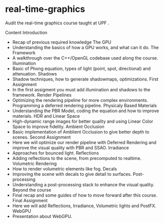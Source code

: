 # real-time-graphics
Audit the real-time graphics course taught at UPF .

Content
  Introduction
  - Recap of previous required knowledge
  The GPU
  - Understanding the basics of how a GPU works, and what can it do.
  The Framework
  - A walkthrough over the C++/OpenGL codebase used along the course.
  Illumination
  - Basic of Phong equation, types of light (point, spot, directional) and attenuation.
  Shadows
  - Shadow techniques, how to generate shadowmaps, optimizations.
  First Assignment
  - In the first assigment you must add illumination and shadows to the framework.
  Render Pipelines
  - Optimizing the rendering pipeline for more complex environments. Programming a deferred rendering pipeline.
  Physicaly Based Materials
  - Understanding the PBR Model, coding the equation and how to improve materials.
  HDR and Linear Space
  - High-dynamic range images for better quality and using Linear Color Space to improve fidelity.
  Ambient Occlusion
  - Basic implementation of Amblient Occlusion to give better depth to scenes.
  Second Assignment
  - Here we will optimize our render pipeline with Deferred Rendering and improve the visual quality with PBR and SSAO.
  Irradiance
  - Approaches for bounced light.
  Reflections
  - Adding reflections to the scene, from precomputed to realtime.
  Volumetric Rendering
  - How to render volumetric elements like fog.
  Decals
  - Improving the scene with decals to give detail to surfaces.
  Post-processing
  - Understanding a post-processing stack to enhance the visual quality.
  Beyond the course
  - Final recap and some guides of how to move forward after this course.
  Final Assignment
  - Here we will add Reflections, Irradiance, Volumetric lights and PostFX.
  WebGPU
  - Presentation about WebGPU.
